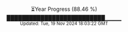 <p align="center">
⏳Year Progress (88.46 %)<br>
██████████████████████████▁▁▁▁ <br>
<sub>Updated: Tue, 19 Nov 2024 18:03:22 GMT</sub>
</p>

